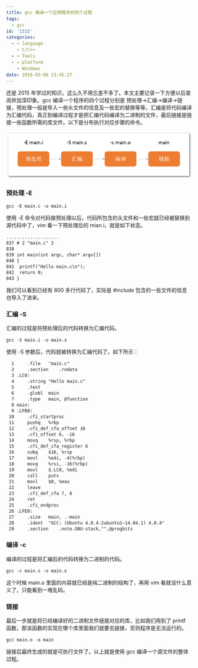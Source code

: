 ```yaml
---
title: gcc 编译一个应用程序的四个过程
tags:
  - gcc
id: '1515'
categories:
  - - language
    - C/C++
  - - Tools
  - - platform
    - Windows
date: 2016-03-06 13:45:27
---
```


还是 2015 年学过的知识，这么久不用忘差不多了。本文主要记录一下方便以后查阅并加深印象。gcc 编译一个程序的四个过程分别是 预处理->汇编->编译->链接，预处理一般是导入一些头文件的信息及一些宏的替换等等，汇编是将代码编译为汇编代码，真正到编译过程才是把汇编代码编译为二进制的文件，最后链接是链接一些函数所需的库文件。以下是分布执行对应步骤的命令。
<!-- more -->
[![2016-03-06_133242](/images/2016/03/2016-03-06_133242.png)](/images/2016/03/2016-03-06_133242.png)

### 预处理 -E

```
gcc -E main.c -o main.i
```

使用 -E 命令对代码做预处理以后，代码所包含的头文件和一些宏就已经被替换到源代码中了，vim 看一下预处理后的 mian.i，就是如下状态。

```
....................
837 # 2 "main.c" 2
838 
839 int main(int argc, char* argv[])
840 {
841  printf("Hello main.c\n");
842  return 0;
843 }

```

我们可以看到已经有 800 多行代码了，实际是 #include 包含的一些文件的信息也导入了进来。

### 汇编 -S

汇编的过程是将预处理后的代码转换为汇编代码。

```
gcc -S main.i -o main.s
```

使用 -S 参数后，代码就被转换为汇编代码了。如下所示：

```
  1     .file   "main.c"
  2     .section    .rodata
  3 .LC0:
  4     .string "Hello main.c"
  5     .text
  6     .globl  main
  7     .type   main, @function
  8 main:
  9 .LFB0:
 10     .cfi_startproc
 11     pushq   %rbp
 12     .cfi_def_cfa_offset 16
 13     .cfi_offset 6, -16
 14     movq    %rsp, %rbp
 15     .cfi_def_cfa_register 6
 16     subq    $16, %rsp
 17     movl    %edi, -4(%rbp)
 18     movq    %rsi, -16(%rbp)
 19     movl    $.LC0, %edi
 20     call    puts
 21     movl    $0, %eax
 22     leave
 23     .cfi_def_cfa 7, 8
 24     ret
 25     .cfi_endproc
 26 .LFE0:
 27     .size   main, .-main
 28     .ident  "GCC: (Ubuntu 4.8.4-2ubuntu1~14.04.1) 4.8.4"
 29     .section    .note.GNU-stack,"",@progbits
```

### 编译 -c

编译的过程是将汇编后的代码转换为二进制的代码。

```
gcc -c main.s -o main.o
```

这个时候 main.o 里面的内容就已经是纯二进制的结构了，再用 vim 看就没什么意义了，只能看到一堆乱码。

### 链接

最后一步就是将已经编译好的二进制文件链接对应的库，比如我们用到了 printf 函数，那该函数的实现在哪个库里面我们就要去链接，否则程序是无法运行的。

```
gcc main.o -o main
```

链接后最终生成的就是可执行文件了。以上就是使用 gcc 编译一个源文件的整体过程。